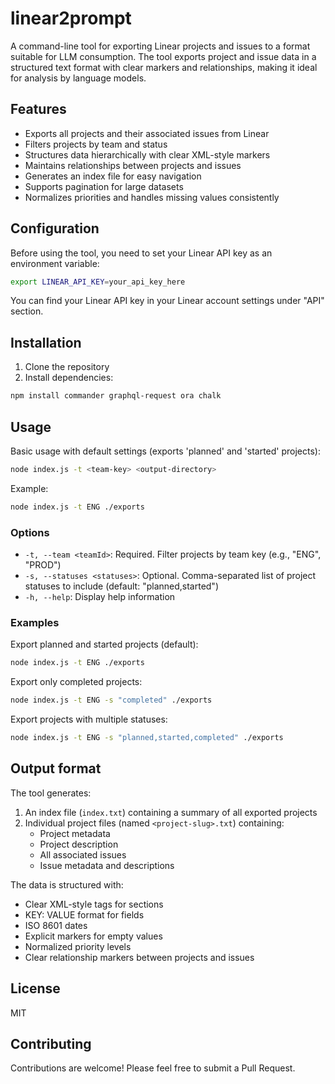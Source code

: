 # linear2prompt

A command-line tool for exporting Linear projects and issues to a format suitable for LLM consumption. The tool exports project and issue data in a structured text format with clear markers and relationships, making it ideal for analysis by language models.

## Features

- Exports all projects and their associated issues from Linear
- Filters projects by team and status
- Structures data hierarchically with clear XML-style markers
- Maintains relationships between projects and issues
- Generates an index file for easy navigation
- Supports pagination for large datasets
- Normalizes priorities and handles missing values consistently

## Configuration

Before using the tool, you need to set your Linear API key as an environment variable:

```bash
export LINEAR_API_KEY=your_api_key_here
```

You can find your Linear API key in your Linear account settings under "API" section.

## Installation

1. Clone the repository
2. Install dependencies:
```bash
npm install commander graphql-request ora chalk
```

## Usage

Basic usage with default settings (exports 'planned' and 'started' projects):
```bash
node index.js -t <team-key> <output-directory>
```

Example:
```bash
node index.js -t ENG ./exports
```

### Options

- `-t, --team <teamId>`: Required. Filter projects by team key (e.g., "ENG", "PROD")
- `-s, --statuses <statuses>`: Optional. Comma-separated list of project statuses to include (default: "planned,started")
- `-h, --help`: Display help information

### Examples

Export planned and started projects (default):
```bash
node index.js -t ENG ./exports
```

Export only completed projects:
```bash
node index.js -t ENG -s "completed" ./exports
```

Export projects with multiple statuses:
```bash
node index.js -t ENG -s "planned,started,completed" ./exports
```

## Output format

The tool generates:
1. An index file (`index.txt`) containing a summary of all exported projects
2. Individual project files (named `<project-slug>.txt`) containing:
   - Project metadata
   - Project description
   - All associated issues
   - Issue metadata and descriptions

The data is structured with:
- Clear XML-style tags for sections
- KEY: VALUE format for fields
- ISO 8601 dates
- Explicit markers for empty values
- Normalized priority levels
- Clear relationship markers between projects and issues

## License

MIT

## Contributing

Contributions are welcome! Please feel free to submit a Pull Request.
